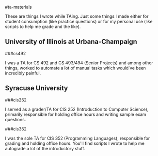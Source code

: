 #ta-materials

These are things I wrote while TAing. Just some things I made either for student consumption (like practice questions) or for my personal use (like scripts to help me grade and the like).

## University of Illinois at Urbana-Champaign

###cs492

I was a TA for CS 492 and CS 493/494 (Senior Projects) and among other things, worked to automate a lot of manual tasks which would've been incredibly painful.

## Syracuse University

###cis252

I served as a grader/TA for CIS 252 (Introduction to Computer Science), primarily responsible for holding office hours and writing sample exam questions.

###cis352

I was the sole TA for CIS 352 (Programming Languages), responsible for grading and holding office hours. You'll find scripts I wrote to help me autograde a lot of the introductory stuff.
